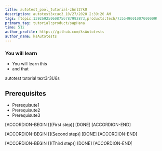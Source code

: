 ```yaml
---
title: autotest_pool_tutorial-zhnl27k0
description: autotest3xcuc3_10/27/2020 2:39:20 AM
tags: [topic:139269250608756787992873,products:tech/73554900100700000996,tutorial:experience/advanced]
primary_tag: tutorial:product/sapHana
time: 512
author_profile: https://github.com/ksAutotests
author_name: ksAutotests
---
```

### You will learn
- You will learn this
- and that

autotest tutorial text3r3U6s

## Prerequisites
- Prerequisute1
- Prerequisute2
- Prerequisute3

[ACCORDION-BEGIN [](First step)]
[DONE]
[ACCORDION-END]

[ACCORDION-BEGIN [](Second step)]
[DONE]
[ACCORDION-END]

[ACCORDION-BEGIN [](Third step)]
[DONE]
[ACCORDION-END]

